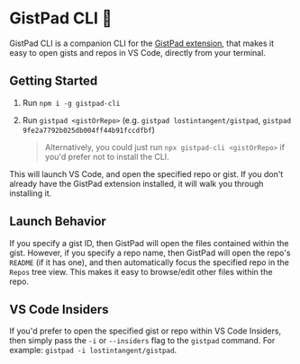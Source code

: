 # GistPad CLI 📘

GistPad CLI is a companion CLI for the [GistPad extension](https://aka.ms/gistpad), that makes it easy to open gists and repos in VS Code, directly from your terminal.

## Getting Started

1. Run `npm i -g gistpad-cli`
1. Run `gistpad <gistOrRepo>` (e.g. `gistpad lostintangent/gistpad`, `gistpad 9fe2a7792b025db004ff44b91fccdfbf`)

    > Alternatively, you could just run `npx gistpad-cli <gistOrRepo>` if you'd prefer not to install the CLI.

This will launch VS Code, and open the specified repo or gist. If you don't already have the GistPad extension installed, it will walk you through installing it. 

## Launch Behavior

If you specify a gist ID, then GistPad will open the files contained within the gist. However, if you specify a repo name, then GistPad will open the repo's `README` (if it has one), and then automatically focus the specified repo in the `Repos` tree view. This makes it easy to browse/edit other files within the repo.

## VS Code Insiders

If you'd prefer to open the specified gist or repo within VS Code Insiders, then simply pass the `-i` or `--insiders` flag to the `gistpad` command. For example: `gistpad -i lostintangent/gistpad`.
